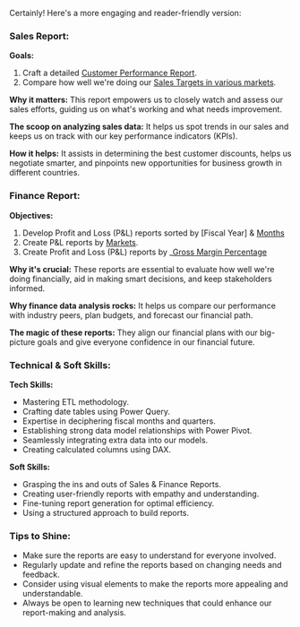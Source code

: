 Certainly! Here's a more engaging and reader-friendly version:

### Sales Report:

**Goals:**
1. Craft a detailed [Customer Performance Report](https://github.com/shahnawazansariofficial/Excel-Analytics/blob/main/Customer%20Performance.pdf).
2. Compare how well we're doing our [Sales Targets in various markets](https://github.com/shahnawazansariofficial/Excel-Analytics/blob/main/Market%20performance%20vs%20Target.pdf).

**Why it matters:** 
This report empowers us to closely watch and assess our sales efforts, guiding us on what's working and what needs improvement.

**The scoop on analyzing sales data:** 
It helps us spot trends in our sales and keeps us on track with our key performance indicators (KPIs).

**How it helps:** 
It assists in determining the best customer discounts, helps us negotiate smarter, and pinpoints new opportunities for business growth in different countries.

### Finance Report:

**Objectives:**
1. Develop Profit and Loss (P&L) reports sorted by [Fiscal Year] & [Months](https://github.com/shahnawazansariofficial/Excel-Analytics/blob/main/P%26L%20by%20Fiscal%20Years.pdf)
2. Create P&L reports by [Markets](https://github.com/shahnawazansariofficial/Excel-Analytics/blob/main/P%26L%20for%20Markets.pdf).
3. Create Profit and Loss (P&L) reports by _[Gross Margin Percentage](https://github.com/shahnawazansariofficial/Excel-Analytics/blob/main/GM%20%25%20By%20Quaters.pdf)

**Why it's crucial:** 
These reports are essential to evaluate how well we're doing financially, aid in making smart decisions, and keep stakeholders informed.

**Why finance data analysis rocks:** 
It helps us compare our performance with industry peers, plan budgets, and forecast our financial path.

**The magic of these reports:** 
They align our financial plans with our big-picture goals and give everyone confidence in our financial future.

### Technical & Soft Skills:

**Tech Skills:**
- Mastering ETL methodology.
- Crafting date tables using Power Query.
- Expertise in deciphering fiscal months and quarters.
- Establishing strong data model relationships with Power Pivot.
- Seamlessly integrating extra data into our models.
- Creating calculated columns using DAX.

**Soft Skills:**
- Grasping the ins and outs of Sales & Finance Reports.
- Creating user-friendly reports with empathy and understanding.
- Fine-tuning report generation for optimal efficiency.
- Using a structured approach to build reports.

### Tips to Shine:
- Make sure the reports are easy to understand for everyone involved.
- Regularly update and refine the reports based on changing needs and feedback.
- Consider using visual elements to make the reports more appealing and understandable.
- Always be open to learning new techniques that could enhance our report-making and analysis.

